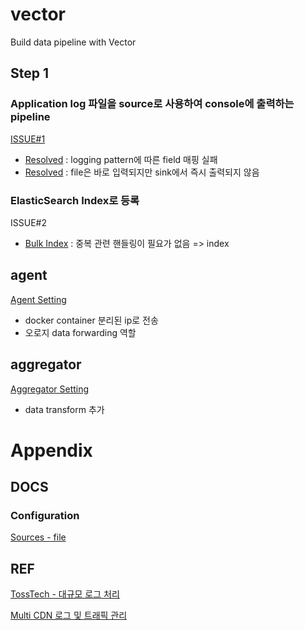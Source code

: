 # vector
Build data pipeline with Vector

## Step 1
### Application log 파일을 source로 사용하여 console에 출력하는 pipeline
[ISSUE#1](https://github.com/BEDongryeol/vector/blob/01728d2b3a6bae35bb4d1f96ae1a195b5e29e7c9/step1/vector.yaml)
  - [Resolved](https://github.com/BEDongryeol/vector/commit/768a118804abf645283b1bd90142201188ae58dc) : logging pattern에 따른 field 매핑 실패
  - [Resolved](https://github.com/BEDongryeol/vector/commit/7a07eef61533bc57436068dd482b6993b5e8e79c) : file은 바로 입력되지만 sink에서 즉시 출력되지 않음

### ElasticSearch Index로 등록
ISSUE#2
  - [Bulk Index](https://github.com/BEDongryeol/vector/commit/ee0cca37d77524c953f834531944984793713d65) : 중복 관련 핸들링이 필요가 없음 => index
 
## agent
[Agent Setting](https://github.com/BEDongryeol/vector/commit/3c3ecd116a54391f3b16af5c86315771e66bad6c)
  - docker container 분리된 ip로 전송
  - 오로지 data forwarding 역할

## aggregator
[Aggregator Setting](https://github.com/BEDongryeol/vector/commit/ea2820de0e365d4a56e74a58c6f77a097b90e09b)
  - data transform 추가

# Appendix
## DOCS
### Configuration
[Sources - file](https://vector.dev/docs/reference/configuration/sources/file/)

## REF
[TossTech - 대규모 로그 처리](https://toss.tech/article/slash23-data)

[Multi CDN 로그 및 트래픽 관리](https://techblog.lycorp.co.jp/ko/managing-multi-cdn-logs-traffics-with-vector)
